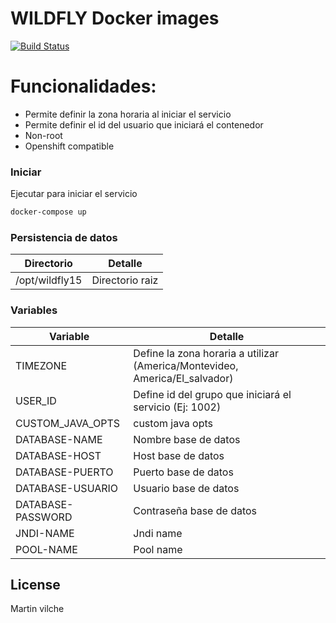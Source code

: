 # WILDFLY Docker images

[![Build Status](https://travis-ci.org/joemccann/dillinger.svg?branch=master)](https://travis-ci.org/joemccann/dillinger)


# Funcionalidades:

  - Permite definir la zona horaria al iniciar el servicio
  - Permite definir el id del usuario que iniciará el contenedor
  - Non-root
  - Openshift compatible

### Iniciar


Ejecutar para iniciar el servicio

```sh
docker-compose up
```

### Persistencia de datos


| Directorio | Detalle |
| ------ | ------ |
| /opt/wildfly15 | Directorio raiz |


### Variables


| Variable | Detalle |
| ------ | ------ |
| TIMEZONE | Define la zona horaria a utilizar (America/Montevideo, America/El_salvador) |
| USER_ID | Define id del grupo que iniciará el servicio (Ej: 1002) |
| CUSTOM_JAVA_OPTS | custom java opts |
| DATABASE-NAME | Nombre base de datos |
| DATABASE-HOST | Host base de datos |
| DATABASE-PUERTO | Puerto base de datos |
| DATABASE-USUARIO | Usuario base de datos |
| DATABASE-PASSWORD | Contraseña base de datos |
| JNDI-NAME | Jndi name |
| POOL-NAME | Pool name |



License
----

Martin vilche
